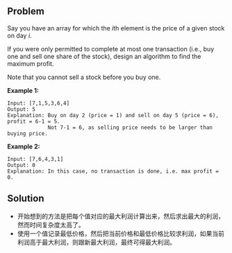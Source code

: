 ## Problem

Say you have an array for which the *i*th element is the price of a given stock on day *i*.

If you were only permitted to complete at most one transaction (i.e., buy one and sell one share of the stock), design an algorithm to find the maximum profit.

Note that you cannot sell a stock before you buy one.

**Example 1:**

```
Input: [7,1,5,3,6,4]
Output: 5
Explanation: Buy on day 2 (price = 1) and sell on day 5 (price = 6), profit = 6-1 = 5.
             Not 7-1 = 6, as selling price needs to be larger than buying price.
```

**Example 2:**

```
Input: [7,6,4,3,1]
Output: 0
Explanation: In this case, no transaction is done, i.e. max profit = 0.
```



## Solution

* 开始想到的方法是把每个值对应的最大利润计算出来，然后求出最大的利润，然而时间复杂度太高了。
* 使用一个值记录最低价格，然后把当前价格和最低价格比较求利润，如果当前利润高于最大利润，则跟新最大利润，最终可得最大利润。